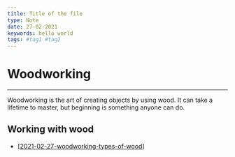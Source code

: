 ```yaml
---
title: Title of the file
type: Note
date: 27-02-2021
keywords: hello world
tags: #tag1 #tag2
---
```

# Woodworking
***
Woodworking is the art of creating objects by using wood. It can take a lifetime to master, but beginning is something anyone can do.
## Working with wood
- [[2021-02-27-woodworking-types-of-wood]]

[//begin]: # "Autogenerated link references for markdown compatibility"
[2021-02-27-woodworking-types-of-wood]: 2021-02-27-woodworking-types-of-wood.md "Title of the file"
[//end]: # "Autogenerated link references"